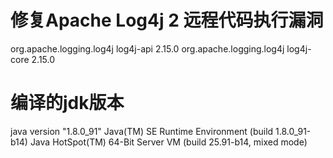 # 修复Apache Log4j 2 远程代码执行漏洞

<dependency>
    <groupId>org.apache.logging.log4j</groupId>
    <artifactId>log4j-api</artifactId>
    <version>2.15.0</version>
</dependency>

<dependency>
    <groupId>org.apache.logging.log4j</groupId>
    <artifactId>log4j-core</artifactId>
    <version>2.15.0</version>
</dependency>

# 编译的jdk版本

java version "1.8.0_91"
Java(TM) SE Runtime Environment (build 1.8.0_91-b14)
Java HotSpot(TM) 64-Bit Server VM (build 25.91-b14, mixed mode)